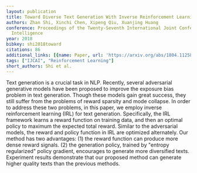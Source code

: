 ```yaml
---
layout: publication
title: Toward Diverse Text Generation With Inverse Reinforcement Learning
authors: Zhan Shi, Xinchi Chen, Xipeng Qiu, Xuanjing Huang
conference: Proceedings of the Twenty-Seventh International Joint Conference on Artificial
  Intelligence
year: 2018
bibkey: shi2018toward
citations: 86
additional_links: [{name: Paper, url: 'https://arxiv.org/abs/1804.11258'}]
tags: ["IJCAI", "Reinforcement Learning"]
short_authors: Shi et al.
---
```

Text generation is a crucial task in NLP. Recently, several adversarial
generative models have been proposed to improve the exposure bias problem in
text generation. Though these models gain great success, they still suffer from
the problems of reward sparsity and mode collapse. In order to address these
two problems, in this paper, we employ inverse reinforcement learning (IRL) for
text generation. Specifically, the IRL framework learns a reward function on
training data, and then an optimal policy to maximum the expected total reward.
Similar to the adversarial models, the reward and policy function in IRL are
optimized alternately. Our method has two advantages: (1) the reward function
can produce more dense reward signals. (2) the generation policy, trained by
"entropy regularized" policy gradient, encourages to generate more diversified
texts. Experiment results demonstrate that our proposed method can generate
higher quality texts than the previous methods.